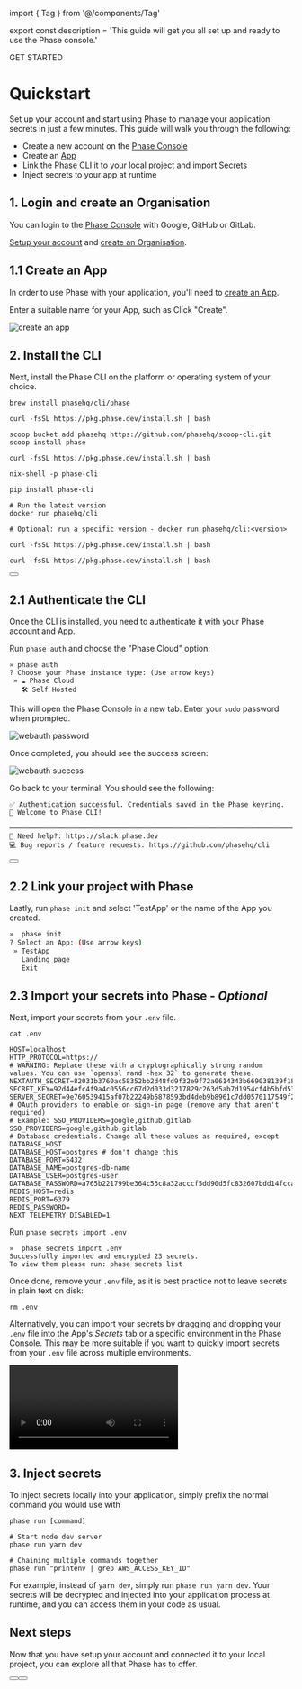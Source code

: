 import { Tag } from '@/components/Tag'

export const description =
  'This guide will get you all set up and ready to use the Phase console.'

<Tag variant="small">GET STARTED</Tag>

# Quickstart

Set up your account and start using Phase to manage your application secrets in just a few minutes. This guide will walk you through the following:

- Create a new account on the [Phase Console](https://console.phase.dev)
- Create an [App](/console/apps)
- Link the [Phase CLI](/cli/commands) it to your local project and import [Secrets](/console/secrets)
- Inject secrets to your app at runtime

## 1. Login and create an Organisation

You can login to the <a href="https://console.phase.dev" target="_blank"> Phase Console</a> with Google, GitHub or GitLab.

[Setup your account](/console/users#account-keys-and-setup) and [create an Organisation](/console/organisation#create-an-organisation).

## 1.1 Create an App

In order to use Phase with your application, you'll need to [create an App](/console/apps#create-an-app).

Enter a suitable name for your App, such as  Click "Create".

![create an app](/assets/images/console/quickstart/quickstart-create-app.png)

## 2. Install the CLI

Next, install the Phase CLI on the platform or operating system of your choice.

<CodeGroup>

```fish {{ title: 'MacOS' }}
brew install phasehq/cli/phase
```

```fish {{ title: 'Linux' }}
curl -fsSL https://pkg.phase.dev/install.sh | bash
```

```fish {{ title: 'Windows' }}
scoop bucket add phasehq https://github.com/phasehq/scoop-cli.git
scoop install phase
```

```fish {{ title: 'Alpine Linux' }}
curl -fsSL https://pkg.phase.dev/install.sh | bash
```

```fish {{ title: 'NixOS' }}
nix-shell -p phase-cli
```

```fish {{ title: 'Python pip' }}
pip install phase-cli
```

```fish {{ title: 'Docker' }}
# Run the latest version
docker run phasehq/cli

# Optional: run a specific version - docker run phasehq/cli:<version>
```

```fish {{ title: 'Raspberry Pi' }}
curl -fsSL https://pkg.phase.dev/install.sh | bash
```

```fish {{ title: 'ARM64' }}
curl -fsSL https://pkg.phase.dev/install.sh | bash
```

</CodeGroup>

<div className="not-prose">
  <Button
    href="/cli/install"
    variant="text"
    arrow="right"
    children="Explore CLI Installation"
  />
</div>

## 2.1 Authenticate the CLI

Once the CLI is installed, you need to authenticate it with your Phase account and App.

Run `phase auth` and choose the "Phase Cloud" option:

```
» phase auth
? Choose your Phase instance type: (Use arrow keys)
 » ☁️ Phase Cloud
   🛠️ Self Hosted
```

This will open the Phase Console in a new tab. Enter your `sudo` password when prompted.

![webauth password](/assets/images/console/quickstart/webauth-password.png)

Once completed, you should see the success screen:

![webauth success](/assets/images/console/quickstart/webauth-success.png)

Go back to your terminal. You should see the following:

```
✅ Authentication successful. Credentials saved in the Phase keyring.
🎉 Welcome to Phase CLI!

─────────────────────────────────────────────────────────────────────────────────────────────────────────────────────────────
🙋 Need help?: https://slack.phase.dev
💻 Bug reports / feature requests: https://github.com/phasehq/cli
```

<div className="not-prose">
  <Button
    href="/cli/commands"
    variant="text"
    arrow="right"
    children="Explore CLI Usage"
  />
</div>

## 2.2 Link your project with Phase

Lastly, run `phase init` and select 'TestApp' or the name of the App you created.

```sh
»  phase init
? Select an App: (Use arrow keys)
 » TestApp
   Landing page
   Exit
```

## 2.3 Import your secrets into Phase - **_Optional_**

Next, import your secrets from your `.env` file.

```fish
cat .env

HOST=localhost
HTTP_PROTOCOL=https://
# WARNING: Replace these with a cryptographically strong random values. You can use `openssl rand -hex 32` to generate these.
NEXTAUTH_SECRET=82031b3760ac58352bb2d48fd9f32e9f72a0614343b669038139f18652ed1447
SECRET_KEY=92d44efc4f9a4c0556cc67d2d033d3217829c263d5ab7d1954cf4b5bfd533e58
SERVER_SECRET=9e760539415af07b22249b5878593bd4deb9b8961c7dd0570117549f2c4f32a2
# OAuth providers to enable on sign-in page (remove any that aren't required)
# Example: SSO_PROVIDERS=google,github,gitlab
SSO_PROVIDERS=google,github,gitlab
# Database credentials. Change all these values as required, except DATABASE_HOST
DATABASE_HOST=postgres # don't change this
DATABASE_PORT=5432
DATABASE_NAME=postgres-db-name
DATABASE_USER=postgres-user
DATABASE_PASSWORD=a765b221799be364c53c8a32acccf5dd90d5fc832607bdd14fccaaaa0062adfd
REDIS_HOST=redis
REDIS_PORT=6379
REDIS_PASSWORD=
NEXT_TELEMETRY_DISABLED=1
```

Run `phase secrets import .env`

```
»  phase secrets import .env
Successfully imported and encrypted 23 secrets.
To view them please run: phase secrets list
```

Once done, remove your `.env` file, as it is best practice not to leave secrets in plain text on disk:

```fish
rm .env
```

Alternatively, you can import your secrets by dragging and dropping your `.env` file into the App's *Secrets* tab or a specific environment in the Phase Console. This may be more suitable if you want to quickly import secrets from your `.env` file across multiple environments.

<div className="video-container">
  <video controls>
    <source src="/assets/images/console/secrets/import/single-env-drag-drop-demo.mp4" type="video/mp4" />
    Your browser does not support the video tag.
  </video>
</div>

## 3. Inject secrets

To inject secrets locally into your application, simply prefix the normal command you would use with

```fish
phase run [command]

# Start node dev server
phase run yarn dev

# Chaining multiple commands together
phase run "printenv | grep AWS_ACCESS_KEY_ID"
```

For example, instead of `yarn dev`, simply run `phase run yarn dev`. Your secrets will be decrypted and injected into your application process at runtime, and you can access them in your code as usual.

## Next steps

Now that you have setup your account and connected it to your local project, you can explore all that Phase has to offer.

<div className="not-prose mb-16 mt-6 flex gap-3">
  <Button
    href="/console"
    variant="secondary"
    arrow="right"
    children="🎛️ Phase Console"
  />
  <Button
    href="/cli/commands"
    variant="secondary"
    arrow="right"
    children="⌨ Phase CLI"
  />
</div>

